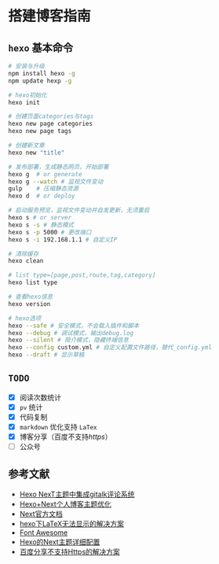 # 搭建博客指南

## `hexo` 基本命令

```bash
# 安装与升级
npm install hexo -g
npm update hexp -g

# hexo初始化
hexo init

# 创建页面categories与tags
hexo new page categories  
hexo new page tags

# 创建新文章
hexo new "title"

# 发布部署，生成静态网页，开始部署
hexo g  # or generate
hexo g --watch # 监视文件变动
gulp    # 压缩静态资源
hexo d  # or deploy

# 启动服务预览，监视文件变动并自发更新，无须重启
hexo s # or server
hexo s -s # 静态模式
hexo s -p 5000 # 更改端口
hexo s -i 192.168.1.1 # 自定义IP

# 清除缓存
hexo clean

# list type=[page,post,route,tag,category]
hexo list type

# 查看hexo信息
hexo version

# hexo选项
hexo --safe # 安全模式，不会载入插件和脚本
hexo --debug # 调试模式，输出debug.log
hexo --silent # 简介模式，隐藏终端信息
hexo --config custom.yml # 自定义配置文件路径，替代_config.yml
hexo --draft # 显示草稿
```

## `TODO`  

- [x] 阅读次数统计
- [x] `pv` 统计
- [x] 代码复制
- [x] `markdown` 优化支持 `LaTex`
- [x] 博客分享（百度不支持*https*）
- [ ] 公众号

## 参考文献

- [Hexo NexT主题中集成gitalk评论系统](https://asdfv1929.github.io/2018/01/20/gitalk/)
- [Hexo+Next个人博客主题优化](https://www.jianshu.com/p/efbeddc5eb19)
- [Next官方文档](http://theme-next.iissnan.com/)
- [hexo下LaTeX无法显示的解决方案](https://www.jianshu.com/p/d95a4795f3a8)
- [Font Awesome](http://fontawesome.dashgame.com/)
- [Hexo的Next主题详细配置](https://www.jianshu.com/p/3a05351a37dc)
- [百度分享不支持Https的解决方案](https://github.com/hrwhisper/baiduShare.git)

